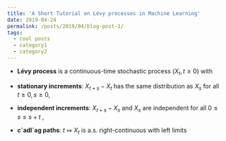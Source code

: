 ```yaml
---
title: 'A Short Tutorial on Lévy processes in Machine Learning'
date: 2019-04-24
permalink: /posts/2019/04/blog-post-1/
tags:
  - cool posts
  - category1
  - category2
---
```



* **Lévy process** is a continuous-time stochastic process $(X_t,t\ge 0)$
with

* **stationary increments**: $X_{t+s}-X_t$ has the same distribution as $X_s$ for all $t\ge 0, s\ge 0$,

* **independent increments**: $X_{t+s}-X_s$ and $X_s$ are independent for all $0\le s \le s+t$ ,

*  **c\`adl\`ag paths**: $t\mapsto X_t$ is a.s. right-continuous with left limits


